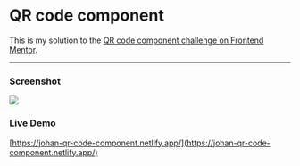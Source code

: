 # QR code component

This is my solution to the [QR code component challenge on Frontend Mentor](https://www.frontendmentor.io/challenges/qr-code-component-iux_sIO_H).

<hr />

### Screenshot

![](./images/screenshot.jpg)

### Live Demo

[https://johan-qr-code-component.netlify.app/](https://johan-qr-code-component.netlify.app/)
